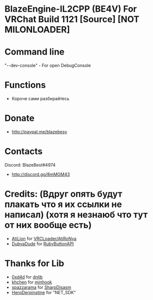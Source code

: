# BlazeEngine-IL2CPP (BE4V) For VRChat Build 1121 [Source] [NOT MILONLOADER]

# Command line
"--dev-console" - For open DebugConsole

# Functions
- Короче сами разбирайтесь

# Donate
- http://paypal.me/blazebesy

# Contacts
Discord: BlazeBest#4974
- http://discord.gg/8mMGM43

# Credits: (Вдруг опять будут плакать что я их ссылки не написал) (хотя я незнаюб что тут от них вообще есть)
- [AtiLion](https://github.com/AtiLion) for [VRCLoader/AtiRoNya](https://github.com/AtiLion/AtiRoNya)
- [DubyaDude](https://github.com/DubyaDude) for [RubyButtonAPI](https://github.com/DubyaDude/RubyButtonAPI)

# Thanks for Lib
- [0xd4d](https://github.com/0xd4d) for [dnlib](https://github.com/0xd4d/dnlib)
- [khchen](https://github.com/khchen) for [minhook](https://github.com/khchen/minhook)
- [spazzarama](https://github.com/spazzarama) for [SharpDisasm](https://github.com/spazzarama/SharpDisasm)
- [HerpDerpinstine](https://github.com/HerpDerpinstine) for "NET_SDK"
